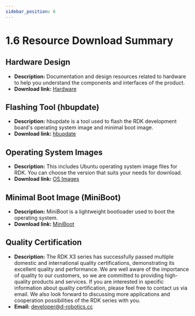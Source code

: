```yaml
---
sidebar_position: 6
---
```

# 1.6 Resource Download Summary

## Hardware Design

- **Description:** Documentation and design resources related to hardware to help you understand the components and interfaces of the product.
- **Download link:** [Hardware](http://sunrise.horizon.cc/downloads/hardware)

## Flashing Tool (hbupdate)

- **Description:** hbupdate is a tool used to flash the RDK development board's operating system image and minimal boot image.
- **Download link:** [hbupdate](http://sunrise.horizon.cc/downloads/hbupdate)

## Operating System Images

- **Description:** This includes Ubuntu operating system image files for RDK. You can choose the version that suits your needs for download.
- **Download link:** [OS Images](http://sunrise.horizon.cc/downloads/os_images)

## Minimal Boot Image (MiniBoot)

- **Description:** MiniBoot is a lightweight bootloader used to boot the operating system.
- **Download link:** [MiniBoot](http://sunrise.horizon.cc/downloads/miniboot)


## Quality Certification

- **Description:** The RDK X3 series has successfully passed multiple domestic and international quality certifications, demonstrating its excellent quality and performance. We are well aware of the importance of quality to our customers, so we are committed to providing high-quality products and services. If you are interested in specific information about quality certification, please feel free to contact us via email. We also look forward to discussing more applications and cooperation possibilities of the RDK series with you.
- **Email:** developer@d-robotics.cc